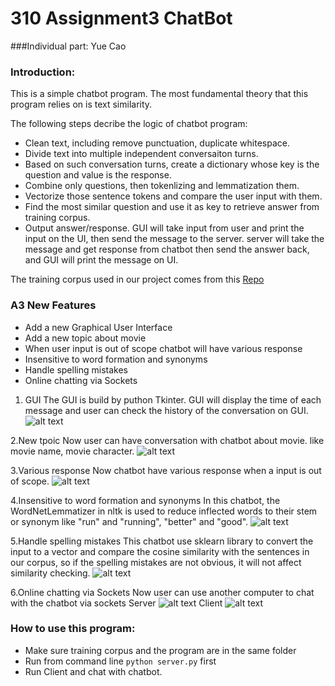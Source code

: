 # 310 Assignment3 ChatBot

###Individual part:
Yue Cao

### Introduction: 

This is a simple chatbot program. The most fundamental theory that this program relies on is text similarity. 

The following steps decribe the logic of chatbot program:
* Clean text, including remove punctuation, duplicate whitespace.
* Divide text into multiple independent conversaiton turns.
* Based on such conversation turns, create a dictionary whose key is the question and value is the response.
* Combine only questions, then tokenlizing and lemmatization them.
* Vectorize those sentence tokens and compare the user input with them.
* Find the most similar question and use it as key to retrieve answer from training corpus.
* Output answer/response.
GUI will take input from user and print the input on the UI, then send the message to the server. server will take the message 
and get response from chatbot then send the answer back, and GUI will print the message on UI.

The training corpus used in our project comes from this [Repo](https://github.com/gunthercox/chatterbot-corpus)
### A3 New Features

* Add a new Graphical User Interface
* Add a new topic about movie
* When user input is out of scope chatbot will have various response
* Insensitive to word formation and synonyms
* Handle spelling mistakes
* Online chatting via Sockets


1. GUI
The GUI is build by puthon Tkinter. GUI will display the time of each message and user can check the history of the conversation on GUI.
![alt text](https://github.com/caincdiy/YueCao310/blob/GUI/readme_image/GUI1.png)


2.New tpoic
Now user can have conversation with chatbot about movie. like movie name, movie character.
![alt text](https://github.com/caincdiy/YueCao310/blob/GUI/readme_image/movie.png)


3.Various response
Now chatbot have various response when a input is out of scope. 
![alt text](https://github.com/caincdiy/YueCao310/blob/GUI/readme_image/out%20of%20scope.png)


4.Insensitive to word formation and synonyms
In this chatbot, the WordNetLemmatizer in nltk is used to reduce inflected words to their stem or synonym like "run" and "running", "better" and "good".
![alt text](https://github.com/caincdiy/YueCao310/blob/GUI/readme_image/lemmatizer.png)


5.Handle spelling mistakes
This chatbot use sklearn library to convert the input to a vector and compare the cosine similarity with the sentences in our corpus, so if the spelling mistakes are not obvious, it will not affect similarity checking.
![alt text](https://github.com/caincdiy/YueCao310/blob/GUI/readme_image/spelling%20mistakes.png)


6.Online chatting via Sockets
Now user can use another computer to chat with the chatbot via sockets
Server
![alt text](https://github.com/caincdiy/YueCao310/blob/GUI/readme_image/server2.png)
Client
![alt text](https://github.com/caincdiy/YueCao310/blob/GUI/readme_image/client2.png)

### How to use this program:
* Make sure training corpus and the program are in the same folder
* Run from command line `python server.py` first 
* Run Client and chat with chatbot.




